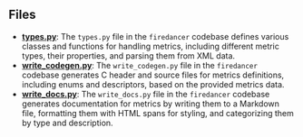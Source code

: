 
## Files
- **[types.py](generate/types.py.driver.md)**: The `types.py` file in the `firedancer` codebase defines various classes and functions for handling metrics, including different metric types, their properties, and parsing them from XML data.
- **[write_codegen.py](generate/write_codegen.py.driver.md)**: The `write_codegen.py` file in the `firedancer` codebase generates C header and source files for metrics definitions, including enums and descriptors, based on the provided metrics data.
- **[write_docs.py](generate/write_docs.py.driver.md)**: The `write_docs.py` file in the `firedancer` codebase generates documentation for metrics by writing them to a Markdown file, formatting them with HTML spans for styling, and categorizing them by type and description.
